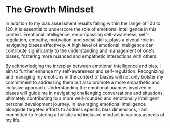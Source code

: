 # The Growth Mindset

In addition to my bias assessment results falling within the range of 100 to 120, it is essential to underscore the role of emotional intelligence in this context. Emotional intelligence, encompassing self-awareness, self-regulation, empathy, motivation, and social skills, plays a pivotal role in navigating biases effectively. A high level of emotional intelligence can contribute significantly to the understanding and management of one's biases, fostering more nuanced and empathetic interactions with others.

By acknowledging the interplay between emotional intelligence and bias, I aim to further enhance my self-awareness and self-regulation. Recognizing and managing my emotions in the context of biases will not only bolster my commitment to addressing them but also promote a more empathetic and inclusive approach. Understanding the emotional nuances involved in biases will guide me in navigating challenging conversations and situations, ultimately contributing to a more well-rounded and emotionally intelligent personal development journey. In leveraging emotional intelligence alongside targeted efforts to address specific bias dimensions, I am committed to fostering a holistic and inclusive mindset in various aspects of my life.